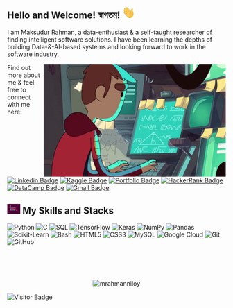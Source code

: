 ## Hello and Welcome! স্বাগতম! <img src="https://raw.githubusercontent.com/mrahmanniloy/mrahmanniloy/master/wave.gif" width="30px">

I am Maksudur Rahman, a data-enthusiast & a self-taught researcher of finding intelligent software solutions. I have been learning the depths of building Data-&-AI-based systems and looking forward to work in the software industry. 

<img align="right" alt="GIF" src="https://raw.githubusercontent.com/mrahmanniloy/mrahmanniloy/master/animated_coder.gif" width="420" height="260" />

Find out more about me & feel free to connect with me here:

[![Linkedin Badge](https://img.shields.io/badge/-MaksudurRahman-blue?style=flat-square&logo=Linkedin&logoColor=white&link=https://www.linkedin.com/in/maksudur-rahman-82b586162/)](https://www.linkedin.com/in/maksudur-rahman-82b586162/)
[![Kaggle Badge](https://img.shields.io/badge/-makatronium-purple?style=flat-square&logo=kaggle&logoColor=white&link=https://www.kaggle.com/makatronium)](https://www.kaggle.com/makatronium)
[![Portfolio Badge](https://img.shields.io/badge/-mrahmanniloy-9cf?style=flat-square&logo=github&logoColor=black&link=https://www.youtube.com/c/koolkanna)](https://www.youtube.com/c/koolkanna)
[![HackerRank Badge](https://img.shields.io/badge/-Makatron-yellow?style=flat-square&logo=HackerRank&logoColor=black&link=https://www.hackerrank.com/Makatron)](https://www.hackerrank.com/Makatron)
[![DataCamp Badge](https://img.shields.io/badge/-maksudur1476-03a57a?style=flat-square&logo=DataCamp&logoColor=black&link=https://www.datacamp.com/profile/maksudur1476)](https://www.datacamp.com/profile/maksudur1476)
[![Gmail Badge](https://img.shields.io/badge/-maksudur1476@gmail.com-c14438?style=flat-square&logo=Gmail&logoColor=white&link=mailto:maksudur1476@gmail.com)](mailto:maksudur1476@gmail.com)

## <img src="https://raw.githubusercontent.com/mrahmanniloy/mrahmanniloy/master/coding.gif" width="30px"> My Skills and Stacks

![Python](https://img.shields.io/badge/-Python-black?style=flat-square&logo=Python)
![C](https://img.shields.io/badge/-C-black?style=flat-square&logo=C)
![SQL](https://img.shields.io/badge/-SQL-black?style=flat-square&logo=SQL)
![TensorFlow](https://img.shields.io/badge/-TensorFlow-black?style=flat-square&logo=TensorFlow)
![Keras](https://img.shields.io/badge/-Keras-black?style=flat-square&logo=Keras)
![NumPy](https://img.shields.io/badge/-NumPy-black?style=flat-square&logo=numpy)
![Pandas](https://img.shields.io/badge/-Pandas-black?style=flat-square&logo=pandas)
![Scikit-Learn](https://img.shields.io/badge/-Scikit_Learn-black?style=flat-square&logo=scikit-learn)
![Bash](https://img.shields.io/badge/-Bash-black?style=flat-square&logo=linux)
![HTML5](https://img.shields.io/badge/-HTML5-black?style=flat-square&logo=html5&logoColor=white)
![CSS3](https://img.shields.io/badge/-CSS3-black?style=flat-square&logo=css3)
![MySQL](https://img.shields.io/badge/-MySQL-black?style=flat-square&logo=mysql)
![Google Cloud](https://img.shields.io/badge/Google%20Cloud-black?style=flat-square&logo=google-cloud)
![Git](https://img.shields.io/badge/-Git-black?style=flat-square&logo=git)
![GitHub](https://img.shields.io/badge/-GitHub-181717?style=flat-square&logo=github)


<br />
<br />
<br />
<p align="center"> <img src="https://github-readme-stats.vercel.app/api?username=mrahmanniloy&show_icons=true&theme=nightowl" alt="mrahmanniloy" />

![Visitor Badge](https://visitor-badge.laobi.icu/badge?page_id=mrahmanniloy.mrahmanniloy)
